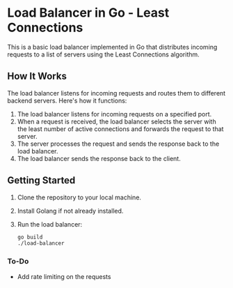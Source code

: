 # Load Balancer in Go - Least Connections

This is a basic load balancer implemented in Go that distributes incoming requests to a list of servers using the Least Connections algorithm.

## How It Works

The load balancer listens for incoming requests and routes them to different backend servers. Here's how it functions:

1. The load balancer listens for incoming requests on a specified port.
2. When a request is received, the load balancer selects the server with the least number of active connections and forwards the request to that server.
3. The server processes the request and sends the response back to the load balancer.
4. The load balancer sends the response back to the client.

## Getting Started

1. Clone the repository to your local machine.

2. Install Golang if not already installed.

3. Run the load balancer:
   ```bash
   go build
   ./load-balancer
   ```
### To-Do
- Add rate limiting on the requests
